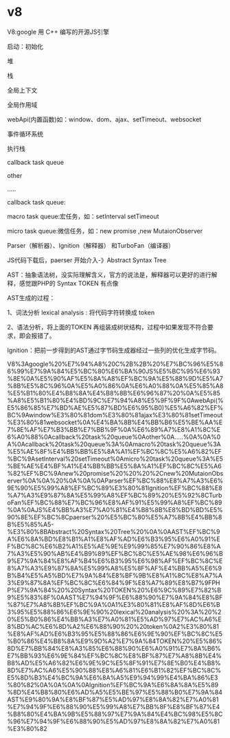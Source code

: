 # v8

V8:google 用 C\+\+ 编写的开源JS引擎

启动：初始化

堆

栈

全局上下文

全局作用域

webApi\(内置函数\)如：window、dom、ajax、setTimeout、websocket

事件循环系统

执行栈

callback task queue

other

.....

callback task queue:

macro task queue:宏任务，如：setInterval setTimeout

micro task queue:微信任务，如：new promise ,new MutaionObserver

Parser（解析器）、Ignition（解释器） 和TurboFan（编译器）

JS代码下载后，paerser 开始介入\-》Abstract Syntax Tree

AST：抽象语法树，没实际理解含义，官方的说法是，解释器可以更好的进行解释，感觉跟PHP的 Syntax TOKEN 有点像

AST生成的过程：

1、词法分析 lexical analysis : 将代码字符转换成 token

2、语法分析，将上面的TOKEN 再组装成树状结构，过程中如果发现不符合要求，即会报错了。

Ignition：把前一步得到的AST通过字节码生成器经过一些列的优化生成字节码。

V8%3Agoogle%20%E7%94%A8%20C%2B%2B%20%E7%BC%96%E5%86%99%E7%9A%84%E5%BC%80%E6%BA%90JS%E5%BC%95%E6%93%8E%0A%E5%90%AF%E5%8A%A8%EF%BC%9A%E5%88%9D%E5%A7%8B%E5%8C%96%0A%E5%A0%86%0A%E6%A0%88%0A%E5%85%A8%E5%B1%80%E4%B8%8A%E4%B8%8B%E6%96%87%20%0A%E5%85%A8%E5%B1%80%E4%BD%9C%E7%94%A8%E5%9F%9F%0AwebApi\(%E5%86%85%E7%BD%AE%E5%87%BD%E6%95%B0\)%E5%A6%82%EF%BC%9Awindow%E3%80%81dom%E3%80%81ajax%E3%80%81setTimeout%E3%80%81websocket%0A%E4%BA%8B%E4%BB%B6%E5%BE%AA%E7%8E%AF%E7%B3%BB%E7%BB%9F%0A%E6%89%A7%E8%A1%8C%E6%A0%88%0Acallback%20task%20queue%0Aother%0A.....%0A%0A%0A%0Acallback%20task%20queue%3A%0Amacro%20task%20queue%3A%E5%AE%8F%E4%BB%BB%E5%8A%A1%EF%BC%8C%E5%A6%82%EF%BC%9AsetInterval%20setTimeout%0Amicro%20task%20queue%3A%E5%BE%AE%E4%BF%A1%E4%BB%BB%E5%8A%A1%EF%BC%8C%E5%A6%82%EF%BC%9Anew%20promise%20%20%20%2Cnew%20MutaionObserver%0A%0A%20%0A%0A%0AParser%EF%BC%88%E8%A7%A3%E6%9E%90%E5%99%A8%EF%BC%89%E3%80%81Ignition%EF%BC%88%E8%A7%A3%E9%87%8A%E5%99%A8%EF%BC%89%20%E5%92%8CTurboFan%EF%BC%88%E7%BC%96%E8%AF%91%E5%99%A8%EF%BC%89%0A%0AJS%E4%BB%A3%E7%A0%81%E4%B8%8B%E8%BD%BD%E5%90%8E%EF%BC%8Cpaerser%20%E5%BC%80%E5%A7%8B%E4%BB%8B%E5%85%A5\-%E3%80%8BAbstract%20Syntax%20Tree%20%0A%0AAST%EF%BC%9A%E6%8A%BD%E8%B1%A1%E8%AF%AD%E6%B3%95%E6%A0%91%EF%BC%8C%E6%B2%A1%E5%AE%9E%E9%99%85%E7%90%86%E8%A7%A3%E5%90%AB%E4%B9%89%EF%BC%8C%E5%AE%98%E6%96%B9%E7%9A%84%E8%AF%B4%E6%B3%95%E6%98%AF%EF%BC%8C%E8%A7%A3%E9%87%8A%E5%99%A8%E5%8F%AF%E4%BB%A5%E6%9B%B4%E5%A5%BD%E7%9A%84%E8%BF%9B%E8%A1%8C%E8%A7%A3%E9%87%8A%EF%BC%8C%E6%84%9F%E8%A7%89%E8%B7%9FPHP%E7%9A%84%20%20Syntax%20TOKEN%20%E6%9C%89%E7%82%B9%E5%83%8F%0AAST%E7%94%9F%E6%88%90%E7%9A%84%E8%BF%87%E7%A8%8B%EF%BC%9A%0A1%E3%80%81%E8%AF%8D%E6%B3%95%E5%88%86%E6%9E%90%20lexical%20analysis%20%3A%20%20%E5%B0%86%E4%BB%A3%E7%A0%81%E5%AD%97%E7%AC%A6%E8%BD%AC%E6%8D%A2%E6%88%90%20%20token%0A2%E3%80%81%E8%AF%AD%E6%B3%95%E5%88%86%E6%9E%90%EF%BC%8C%E5%B0%86%E4%B8%8A%E9%9D%A2%E7%9A%84TOKEN%20%E5%86%8D%E7%BB%84%E8%A3%85%E6%88%90%E6%A0%91%E7%8A%B6%E7%BB%93%E6%9E%84%EF%BC%8C%E8%BF%87%E7%A8%8B%E4%B8%AD%E5%A6%82%E6%9E%9C%E5%8F%91%E7%8E%B0%E4%B8%8D%E7%AC%A6%E5%90%88%E8%A6%81%E6%B1%82%EF%BC%8C%E5%8D%B3%E4%BC%9A%E6%8A%A5%E9%94%99%E4%BA%86%E3%80%82%0A%0A%0A%0AIgnition%EF%BC%9A%E6%8A%8A%E5%89%8D%E4%B8%80%E6%AD%A5%E5%BE%97%E5%88%B0%E7%9A%84AST%E9%80%9A%E8%BF%87%E5%AD%97%E8%8A%82%E7%A0%81%E7%94%9F%E6%88%90%E5%99%A8%E7%BB%8F%E8%BF%87%E4%B8%80%E4%BA%9B%E5%88%97%E7%9A%84%E4%BC%98%E5%8C%96%E7%94%9F%E6%88%90%E5%AD%97%E8%8A%82%E7%A0%81%E3%80%82
